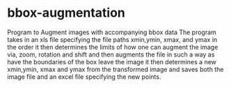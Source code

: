 # bbox-augmentation
Program to Augment images with accompanying bbox data
The program takes in an xls file specifying
the file paths xmin,ymin, xmax, and ymax in the order
it then determines the limits of how one can augment the image via, zoom, rotation
and shift and then augments the file in such a way as have the boundaries of the box leave the image
it then determines a new xmin,ymin, xmax and ymax from the transformed image and saves both the image file 
and an excel file specifying the new points.
